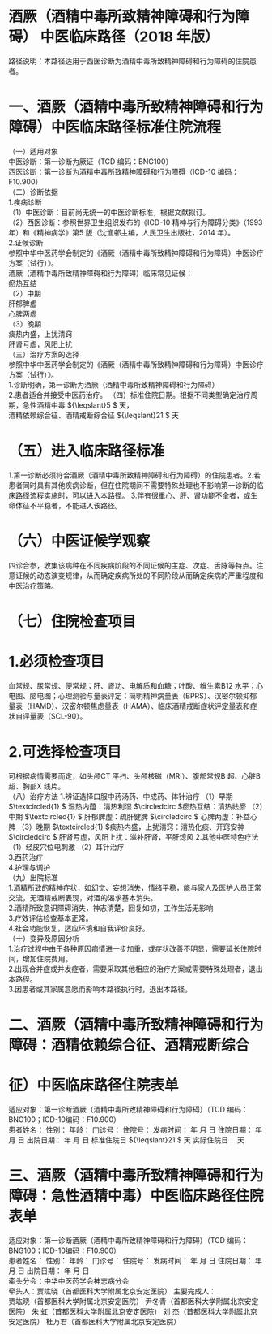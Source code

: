 # 酒厥（酒精中毒所致精神障碍和行为障碍） 中医临床路径（2018 年版）  
路径说明：本路径适用于西医诊断为酒精中毒所致精神障碍和行为障碍的住院患者。  
# 一、酒厥（酒精中毒所致精神障碍和行为障碍）中医临床路径标准住院流程  
（一）适用对象  
中医诊断：第一诊断为厥证（TCD 编码：BNG100）  
西医诊断：第一诊断为酒精中毒所致精神障碍和行为障碍（ICD-10 编码：F10.900）  
（二）诊断依据  
1.疾病诊断  
（1）中医诊断：目前尚无统一的中医诊断标准，根据文献拟订。  
（2）西医诊断：参照世界卫生组织发布的《ICD-10 精神与行为障碍分类》（1993 年）和《精神病学》第5 版（沈渔邨主编，人民卫生出版社，2014 年）。  
2.证候诊断  
参照中华中医药学会制定的《酒厥（酒精中毒所致精神障碍和行为障碍）中医诊疗方案（试行）》。  
酒厥（酒精中毒所致精神障碍和行为障碍）临床常见证候：  
瘀热互结  
（2）中期  
肝郁脾虚  
心脾两虚  
（3）晚期  
痰热内盛，上扰清窍  
肝肾亏虚，风阳上扰  
（三）治疗方案的选择  
参照中华中医药学会制定的《酒厥（酒精中毒所致精神障碍和行为障碍）中医诊疗方案（试行）》。  
1.诊断明确，第一诊断为酒厥（酒精中毒所致精神障碍和行为障碍）  
2.患者适合并接受中医药治疗。 （四）标准住院日期。根据不同类型确定治疗周期，急性酒精中毒 ${\leqslant}5 $ 天，  
酒精依赖综合征、酒精戒断综合征 ${\leqslant}21 $ 天  
# （五）进入临床路径标准  
1.第一诊断必须符合酒厥（酒精中毒所致精神障碍和行为障碍）的住院患者。2.若患者同时具有其他疾病诊断，但在住院期间不需要特殊处理也不影响第一诊断的临床路径流程实施时，可以进入本路径。 3.伴有很重心、肝、肾功能不全者，或生命体征不平稳者，不能进入该路径。  
# （六）中医证候学观察  
四诊合参，收集该病种在不同疾病阶段的不同证候的主症、次症、舌脉等特点。注意证候的动态演变规律，从而确定疾病所处的不同阶段从而确定疾病的严重程度和中医治疗策略。  
# （七）住院检查项目  
# 1.必须检查项目  
血常规、尿常规、便常规；肝、肾功、电解质和血糖；叶酸、维生素B12 水平；心电图、脑电图；心理测验与量表评定：简明精神病量表（BPRS）、汉密尔顿抑郁量表（HAMD）、汉密尔顿焦虑量表（HAMA）、临床酒精戒断症状评定量表和症状自评量表（SCL-90）。  
# 2.可选择检查项目  
可根据病情需要而定，如头颅CT 平扫、头颅核磁（MRI）、腹部常规B 超、心脏B 超、胸部X 线片。  
（八）治疗方法 1.辨证选择口服中药汤药、中成药、体针治疗  （1）早期 $\textcircled{1} $ 湿热内蕴：清热利湿  $\circledcirc $瘀热互结：清热祛瘀 （2）中期 $\textcircled{1} $ 肝郁脾虚：疏肝健脾  $\circledcirc $ 心脾两虚：补益心脾  （3）晚期 $\textcircled{1} $痰热内盛，上扰清窍：清热化痰、开窍安神 $\circledcirc $ 肝肾亏虚，风阳上扰：滋补肝肾，平肝熄风  2.其他中医特色疗法 （1）经皮穴位电刺激 （2）耳针治疗  
3.西药治疗  
4.护理与调护  
（九）出院标准  
1.酒精所致的精神症状，如幻觉、妄想消失，情绪平稳，能与家人及医护人员正常交流，无酒精戒断表现，对酒的渴求基本消失。  
2.酒精所致意识障碍消失，神志清楚，回复如初，工作生活无影响  
3.疗效评估检查基本正常。  
4.社会功能恢复，适应环境和自我评价良好。  
（十）变异及原因分析  
1.治疗过程中由于各种原因病情进一步加重，或症状改善不明显，需要延长住院时间，增加住院费用。  
2.出现合并症或并发症者，需要采取其他相应的治疗方案或需要特殊处理者，退出本路径。  
3.因患者或其家属意愿而影响本路径执行时，退出本路径。  
# 二、酒厥（酒精中毒所致精神障碍和行为障碍：酒精依赖综合征、酒精戒断综合  
# 征）中医临床路径住院表单  
适应对象：第一诊断酒厥（酒精中毒所致精神障碍和行为障碍）（TCD 编码：BNG100；ICD-10编码：F10.900）  
患者姓名：          性别：        年龄：      门诊号：        住院号：         发病时间：   年   月   日  住院日期：   年   月   日  出院日期：   年   月   日   标准住院日 ${\leqslant}21 $ 天                                实际住院日：      天  
# 三、酒厥（酒精中毒所致精神障碍和行为障碍：急性酒精中毒）中医临床路径住院表单  
适应对象：第一诊断酒厥（酒精中毒所致精神障碍和行为障碍）（TCD 编码：BNG100；ICD-10编码：F10.900）  
患者姓名：          性别：        年龄：      门诊号：        住院号：         发病时间：   年   月   日  住院日期：   年   月   日  出院日期：   年   月   日  
牵头分会：中华中医药学会神志病分会  
牵头人：贾竑晓（首都医科大学附属北京安定医院） 主要完成人：  
贾竑晓（首都医科大学附属北京安定医院） 尹冬青（首都医科大学附属北京安定医院） 朱  虹（首都医科大学附属北京安定医院） 刘  杰（首都医科大学附属北京安定医院） 杜万君（首都医科大学附属北京安定医院）  